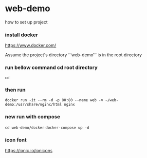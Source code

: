 # web-demo
how to set up project 

### install docker
https://www.docker.com/

Assume the project's directory ‘’‘web-demo’‘’ is in the root directory
### run bellow command cd root directory
```cd```

### then run
```docker run -it --rm -d -p 80:80 --name web -v ~/web-demo:/usr/share/nginx/html nginx```

### new run with compose 
``` cd web-demo/docker ```
``` docker-compose up -d ```

### icon font
https://ionic.io/ionicons